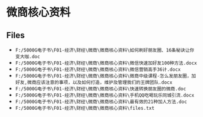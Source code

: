 # 微商核心资料

## Files

- `F:/5000G电子书\F01-经济\财经\微商\微商核心资料\如何刷好朋友圈、16条秘诀让你变大咖.doc`
- `F:/5000G电子书\F01-经济\财经\微商\微商核心资料\微信快速加好友100种方法.docx`
- `F:/5000G电子书\F01-经济\财经\微商\微商核心资料\微信营销高手36计.docx`
- `F:/5000G电子书\F01-经济\财经\微商\微商核心资料\微商中级课程-怎么发朋友圈，加好友,微商应该注意的事项，以及如何打造，维护及管理我们的王牌团队.docx`
- `F:/5000G电子书\F01-经济\财经\微商\微商核心资料\快速转换朋友圈的微商.doc`
- `F:/5000G电子书\F01-经济\财经\微商\微商核心资料\手机QQ吃喝玩乐同城引流.docx`
- `F:/5000G电子书\F01-经济\财经\微商\微商核心资料\最有效的21种加人方法.doc`
- `F:/5000G电子书\F01-经济\财经\微商\微商核心资料\files.txt`
